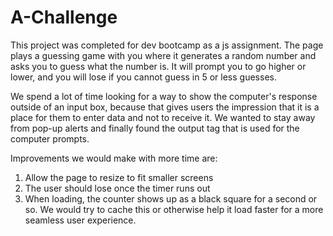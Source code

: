 # A-Challenge

This project was completed for dev bootcamp as a js assignment. The page plays a guessing game with you where it generates a random number and asks you to guess what the number is. It will prompt you to go higher or lower, and you will lose if you cannot guess in 5 or less guesses.

We spend a lot of time looking for a way to show the computer's response outside of an input box, because that gives users the impression that it is a place for them to enter data and not to receive it. We wanted to stay away from pop-up alerts and finally found the output tag that is used for the computer prompts.

Improvements we would make with more time are:

1. Allow the page to resize to fit smaller screens
2. The user should lose once the timer runs out
3. When loading, the counter shows up as a black square for a second or so. We would try to cache this or otherwise help it load faster for a more seamless user experience.
